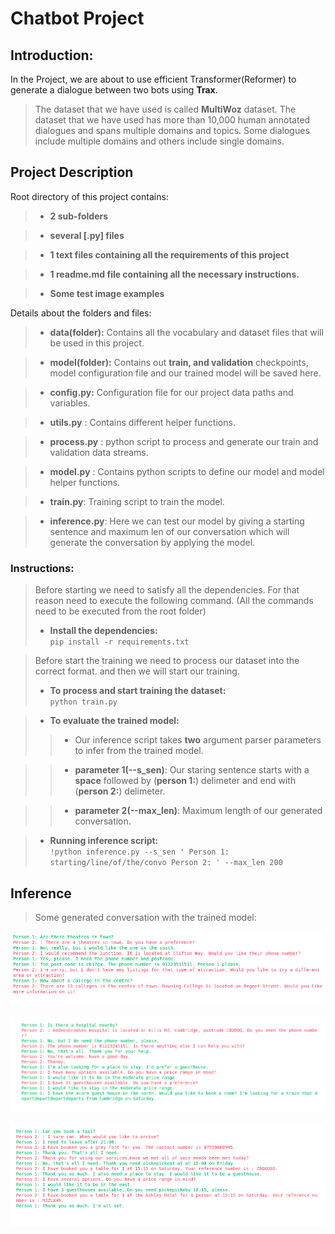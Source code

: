 # Chatbot Project

## __Introduction:__  

   In the Project, we are about to use efficient Transformer(Reformer) to generate a dialogue between two bots using **Trax**.
   > The dataset that we have used is called **MultiWoz** dataset. The dataset that we have used has more than 10,000 human annotated dialogues and spans multiple domains and topics. Some dialogues include multiple domains and others include single domains. 

   <!-- > Dataset can be downloaded from the given [Link](https://metatext.io/datasets/conll-2003-++). -->


## __Project Description__

Root directory of this project contains:
>
> - **2 sub-folders**

> - **several [.py] files**

> - **1 text files containing all the 
requirements of this project**

> - **1 readme.md file containing all the necessary instructions.**

> - **Some test image examples**

Details about the folders and files:
 >
 > - **data(folder):**  Contains all the vocabulary and dataset files that will be used in this project. 

 > - **model(folder):** Contains out **train,  and validation** checkpoints, model configuration file and our trained model will be saved here.

 > - **config.py:** Configuration file for our project data paths and variables.

 > - **utils.py** : Contains different helper functions.

 > - **process.py** : python script to process and generate our train and validation data streams.

 > - **model.py** : Contains python scripts to define our model and model helper functions.

 > - **train.py**: Training script to train the model.

 > - **inference.py**: Here we can test our model by giving a starting sentence and maximum len of our conversation which will generate the conversation by applying the model. 


### __Instructions:__

> Before starting we need to satisfy all the dependencies. For that reason need to execute the following command. (All the commands need to be executed from the root folder)
>
> - __Install the dependencies:__  
    `pip install -r requirements.txt`  

> Before start the training we need to process our dataset into the correct format. and then we will start our training. 
>
> - __To process and start training the dataset:__  
    `python train.py`  


> - __To evaluate the trained model:__  
>   
>> - Our inference script takes **two** argument parser parameters to infer from the trained model.

>> - **parameter 1(--s_sen)**: Our staring sentence starts with a **space** followed by (**person 1:**) delimeter and end with (**person 2:**)  delimeter.

>> - **parameter 2(--max_len)**: Maximum length of our generated conversation.

 
>
> - __Running inference script:__  
> `!python inference.py --s_sen ' Person 1: starting/line/of/the/convo Person 2: ' --max_len 200`
>

## Inference

> Some generated conversation with the trained model:



![Conversation 1](./conv_1.png)

![Conversation 2](./conv2.png)

![Conversation 3](./conv3.png)

